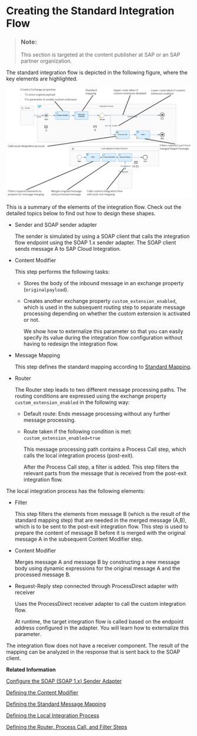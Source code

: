 <!-- loio4da82ad0af254282bf380fb0b69df521 -->

# Creating the Standard Integration Flow

> ### Note:  
> This section is targeted at the content publisher at SAP or an SAP partner organization.

The standard integration flow is depicted in the following figure, where the key elements are highlighted.

![](images/Integration_Flow_Extension_Standard_Integration_Flow_d50a1d7.png)

This is a summary of the elements of the integration flow. Check out the detailed topics below to find out how to design these shapes.

-   Sender and SOAP sender adapter

    The sender is simulated by using a SOAP client that calls the integration flow endpoint using the SOAP 1.x sender adapter. The SOAP client sends message A to SAP Cloud Integration.

-   Content Modifier

    This step performs the following tasks:

    -   Stores the body of the inbound message in an exchange property \(`originalpayload`\).

    -   Creates another exchange property `custom_extension_enabled`, which is used in the subsequent routing step to separate message processing depending on whether the custom extension is activated or not.

        We show how to externalize this parameter so that you can easily specify its value during the integration flow configuration without having to redesign the integration flow.


-   Message Mapping

    This step defines the standard mapping according to [Standard Mapping](standard-mapping-56c3bf5.md).

-   Router

    The Router step leads to two different message processing paths. The routing conditions are expressed using the exchange property `custom_extension_enabled` in the following way:

    -   Default route: Ends message processing without any further message processing.

    -   Route taken if the following condition is met: `custom_extension_enabled=true`

        This message processing path contains a Process Call step, which calls the local integration process \(post-exit\).

        After the Process Call step, a filter is added. This step filters the relevant parts from the message that is received from the post-exit integration flow.



The local integration process has the following elements:

-   Filter

    This step filters the elements from message B \(which is the result of the standard mapping step\) that are needed in the merged message \(A,B\), which is to be sent to the post-exit integration flow. This step is used to prepare the content of message B before it is merged with the original message A in the subsequent Content Modifier step.

-   Content Modifier

    Merges message A and message B by constructing a new message body using dynamic expressions for the original message A and the processed message B.

-   Request-Reply step connected through ProcessDirect adapter with receiver

    Uses the ProcessDirect receiver adapter to call the custom integration flow.

    At runtime, the target integration flow is called based on the endpoint address configured in the adapter. You will learn how to externalize this parameter.


The integration flow does not have a receiver component. The result of the mapping can be analyzed in the response that is sent back to the SOAP client.

**Related Information**  


[Configure the SOAP \(SOAP 1.x\) Sender Adapter](configure-the-soap-soap-1-x-sender-adapter-a178913.md "The SOAP (SOAP 1.x) sender adapter enables a SAP BTP tenant to exchange messages with a sender system that supports Simple Object Access Protocol (SOAP) 1.1 and 1.2.")

[Defining the Content Modifier](defining-the-content-modifier-a51751f.md "")

[Defining the Standard Message Mapping](defining-the-standard-message-mapping-c0e0f6d.md "")

[Defining the Local Integration Process](defining-the-local-integration-process-88faa5c.md "")

[Defining the Router, Process Call, and Filter Steps](defining-the-router-process-call-and-filter-steps-6e5b9f6.md "")

